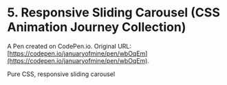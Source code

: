 # 5. Responsive Sliding Carousel  (CSS Animation Journey Collection)

A Pen created on CodePen.io. Original URL: [https://codepen.io/januaryofmine/pen/wbOqEm](https://codepen.io/januaryofmine/pen/wbOqEm).

Pure CSS, responsive sliding carousel
